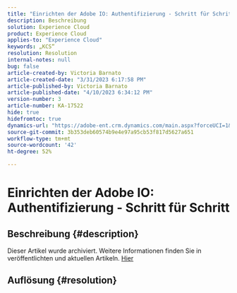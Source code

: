```yaml
---
title: "Einrichten der Adobe IO: Authentifizierung - Schritt für Schritt"
description: Beschreibung
solution: Experience Cloud
product: Experience Cloud
applies-to: "Experience Cloud"
keywords: „KCS“
resolution: Resolution
internal-notes: null
bug: false
article-created-by: Victoria Barnato
article-created-date: "3/31/2023 6:17:58 PM"
article-published-by: Victoria Barnato
article-published-date: "4/10/2023 6:34:12 PM"
version-number: 3
article-number: KA-17522
hide: true
hidefromtoc: true
dynamics-url: "https://adobe-ent.crm.dynamics.com/main.aspx?forceUCI=1&pagetype=entityrecord&etn=knowledgearticle&id=68443d5a-f0cf-ed11-b597-6045bd006079"
source-git-commit: 3b353deb60574b9e4e97a95cb53f817d5627a651
workflow-type: tm+mt
source-wordcount: '42'
ht-degree: 52%

---
```


# Einrichten der Adobe IO: Authentifizierung - Schritt für Schritt

## Beschreibung {#description}

Dieser Artikel wurde archiviert. Weitere Informationen finden Sie in veröffentlichten und aktuellen Artikeln. [Hier](https://experienceleague.adobe.com/search.html?lang=de#sort=relevancy)

## Auflösung {#resolution}

